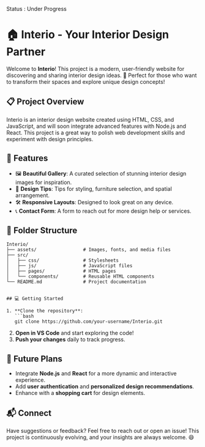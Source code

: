 Status : Under Progress

# 🏠 Interio - Your Interior Design Partner

Welcome to **Interio**! This project is a modern, user-friendly website for discovering and sharing interior design ideas. 🌟 Perfect for those who want to transform their spaces and explore unique design concepts!

## 📋 Project Overview

Interio is an interior design website created using HTML, CSS, and JavaScript, and will soon integrate advanced features with Node.js and React. This project is a great way to polish web development skills and experiment with design principles.

## 🚀 Features

- 🖼️ **Beautiful Gallery**: A curated selection of stunning interior design images for inspiration.
- 📐 **Design Tips**: Tips for styling, furniture selection, and spatial arrangement.
- 🛠️ **Responsive Layouts**: Designed to look great on any device.
- 📞 **Contact Form**: A form to reach out for more design help or services.
  
## 📂 Folder Structure

```plaintext
Interio/
├── assets/                 # Images, fonts, and media files
├── src/
│   ├── css/                # Stylesheets
│   ├── js/                 # JavaScript files
│   ├── pages/              # HTML pages
│   └── components/         # Reusable HTML components
└── README.md               # Project documentation


## 💻 Getting Started

1. **Clone the repository**:
   ```bash
   git clone https://github.com/your-username/Interio.git
   ```
2. **Open in VS Code** and start exploring the code!
3. **Push your changes** daily to track progress.

## 🌟 Future Plans

- Integrate **Node.js** and **React** for a more dynamic and interactive experience.
- Add **user authentication** and **personalized design recommendations**.
- Enhance with a **shopping cart** for design elements.

## 📬 Connect

Have suggestions or feedback? Feel free to reach out or open an issue! This project is continuously evolving, and your insights are always welcome. 😄